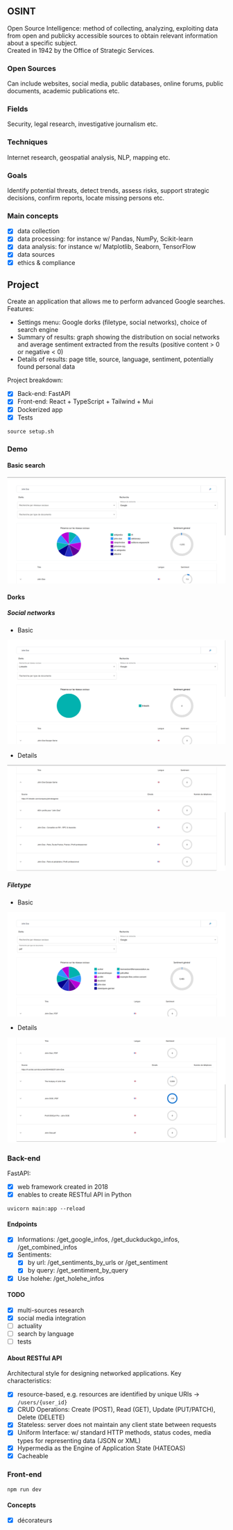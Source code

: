 ## OSINT

Open Source Intelligence: method of collecting, analyzing, exploiting data from open and publicky accessible sources to obtain relevant information about a specific subject.<br/>
Created in 1942 by the Office of Strategic Services.

### Open Sources
Can include websites, social media, public databases, online forums, public documents, academic publications etc.

### Fields
Security, legal research, investigative journalism etc.

### Techniques
Internet research, geospatial analysis, NLP, mapping etc.

### Goals
Identify potential threats, detect trends, assess risks, support strategic decisions, confirm reports, locate missing persons etc.

### Main concepts
- [x] data collection
- [x] data processing: for instance w/ Pandas, NumPy, Scikit-learn
- [x] data analysis: for instance w/ Matplotlib, Seaborn, TensorFlow
- [x] data sources
- [x] ethics & compliance

## Project

Create an application that allows me to perform advanced Google searches.
Features:
- Settings menu: Google dorks (filetype, social networks), choice of search engine
- Summary of results: graph showing the distribution on social networks and average sentiment extracted from the results (positive content > 0 or negative < 0)
- Details of results: page title, source, language, sentiment, potentially found personal data

Project breakdown:
- [x] Back-end: FastAPI
- [x] Front-end: React + TypeScript + Tailwind + Mui
- [x] Dockerized app
- [x] Tests

```
source setup.sh
```

### Demo

#### Basic search

<p align="center">
	<img src="./demo/basic.png" >
</p>

#### Dorks

##### Social networks

- Basic

<p align="center">
	<img src="./demo/Dorks-social-networks.png" >
</p>

- Details

<p align="center">
	<img src="./demo/Dorks-social-networks-details.png" >
</p>

##### Filetype

- Basic

<p align="center">
	<img src="./demo/Dorks-filetype.png" >
</p>

- Details

<p align="center">
	<img src="./demo/Dorks-filetype-details.png" >
</p>

### Back-end

FastAPI: 
- [x] web framework created in 2018
- [x] enables to create RESTful API in Python

```
uvicorn main:app --reload
```

#### Endpoints
- [x] Informations: /get_google_infos, /get_duckduckgo_infos, /get_combined_infos
- [x] Sentiments: 
    - [x] by url: /get_sentiments_by_urls or /get_sentiment
    - [x] by query: /get_sentiment_by_query
- [x] Use holehe: /get_holehe_infos

#### TODO
- [x] multi-sources research
- [x] social media integration
- [ ] actuality
- [ ] search by language
- [ ] tests

#### About RESTful API

Architectural style for designing networked applications.
Key characteristics:
- [x] resource-based, e.g. resources are identified by unique URIs -> `/users/{user_id}`
- [x] CRUD Operations: Create (POST), Read (GET), Update (PUT/PATCH), Delete (DELETE)
- [x] Stateless: server does not maintain any client state between requests
- [x] Uniform Interface: w/ standard HTTP methods, status codes, media types for representing data (JSON or XML)
- [x] Hypermedia as the Engine of Application State (HATEOAS)
- [x] Cacheable

### Front-end

```
npm run dev
```

#### Concepts

- [x] décorateurs